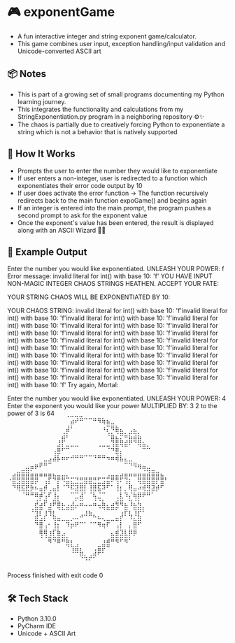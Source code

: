 # 🎮 exponentGame
- A fun interactive integer and string exponent game/calculator.
- This game combines user input, exception handling/input validation and Unicode-converted ASCII art

## 📦 Notes
- This is part of a growing set of small programs documenting my Python learning journey.
- This integrates the functionality and calculations from my StringExponentiation.py program in a neighboring repository ⚙️✨
- The chaos is partially due to creatively forcing Python to exponentiate a string which is not a behavior that is natively supported

## 🧠 How It Works
- Prompts the user to enter the number they would like to exponentiate
- If user enters a non-integer, user is redirected to a function which exponentiates their error code output by 10
- If user does activate the error function -> The function recursively redirects back to the main function expoGame() and begins again
- If an integer is entered into the main prompt, the program pushes a second prompt to ask for the exponent value
- Once the exponent's value has been entered, the result is displayed along with an ASCII Wizard 🧙✨


## 🧪 Example Output

Enter the number you would like exponentiated. UNLEASH YOUR POWER: 
f
Error message: invalid literal for int() with base 10: 'f'
YOU HAVE INPUT NON-MAGIC INTEGER CHAOS STRINGS HEATHEN. ACCEPT YOUR FATE: 

YOUR STRING CHAOS WILL BE EXPONENTIATED BY 10: 

YOUR CHAOS STRING: 
 invalid literal for int() with base 10: 'f'invalid literal for int() with base 10: 'f'invalid literal for int() with base 10: 'f'invalid literal for int() with base 10: 'f'invalid literal for int() with base 10: 'f'invalid literal for int() with base 10: 'f'invalid literal for int() with base 10: 'f'invalid literal for int() with base 10: 'f'invalid literal for int() with base 10: 'f'invalid literal for int() with base 10: 'f'invalid literal for int() with base 10: 'f'invalid literal for int() with base 10: 'f'invalid literal for int() with base 10: 'f'invalid literal for int() with base 10: 'f'invalid literal for int() with base 10: 'f'invalid literal for int() with base 10: 'f'invalid literal for int() with base 10: 'f'invalid literal for int() with base 10: 'f'invalid literal for int() with base 10: 'f'invalid literal for int() with base 10: 'f'
Try again, Mortal: 

Enter the number you would like exponentiated. UNLEASH YOUR POWER: 
4
Enter the exponent you would like your power MULTIPLIED BY: 
3
2 to the power of 3 is 64
     ⠀⠀⢀⣀⣀⣀⠀⠀⠀⠀⠀⠀⠀⠀⠀⠀⠀⠀⠀⠀⠀⠀
        ⠀⠀⠀⠀⠀⠀⠀⠀⠀⠀⠀⠀⠀⠀⣴⠞⠛⠉⠉⠛⠻⢷⣦⣀⠀⠀⠀⠀⠀⠀⠀⠀⠀⠀⠀⠀
        ⠀⠀⠀⠀⠀⠀⠀⠀⠀⠀⠀⠀⠀⣼⠃⠀⠀⠀⠀⠀⠀⠰⡍⠻⣷⣄⠀⢀⣄⠀⠀⠀⠀⠀⠀⠀
        ⠀⠀⠀⠀⠀⠀⠀⠀⠀⠀⠀⠀⣼⠇⠀⠀⠀⠀⠀⠀⠀⠀⠘⣷⣌⡛⠷⣯⣽⣧⠀⠀⠀⠀⠀⠀
        ⠀⠀⠀⠀⠀⠀⠀⠀⠀⠀⠀⣸⡏⣀⣀⣀⠀⠀⠀⠀⢀⣀⣀⢹⣿⢿⣾⠟⠙⢿⣦⡀⠀⠀⠀⠀
        ⠀⠀⠀⠀⠀⠀⠀⠀⠀⠀⢠⣿⠋⠉⠀⠀⠀⠀⠀⠀⠀⠀⠈⠙⣿⡄⠀⠀⠀⠀⠉⠉⠀⠀⠀⠀
        ⠀⠀⠀⠀⠀⠀⠀⠀⣀⣠⣼⡧⠶⠖⠚⠛⠛⠉⠉⠙⠛⠛⠲⠶⢾⣧⣄⣀⠀⠀⠀⠀⠀⠀⠀⠀
        ⠀⠀⠀⠀⣀⣤⡶⠟⠛⠉⠀⠀⠀⠀⠀⠀⠀⠀⠀⠀⠀⠀⠀⠀⠀⠀⠉⠙⠻⢶⣤⣀⠀⠀⠀⠀
        ⠀⣠⣶⣿⣿⣥⣤⣤⣤⣤⣄⣀⣀⡀⠀⠀⠀⠀⠀⠀⠀⠀⢀⣀⣀⣠⣤⣤⣤⣤⣬⣽⣿⣶⣄⠀
        ⠐⣿⣻⣿⣿⣿⡿⠀⢠⡏⠙⡟⠻⣭⣍⣙⣛⣿⣿⣛⣋⣩⣭⠟⢻⠏⢹⡆⠀⢿⣿⣿⣿⡟⣿⠃
        ⠀⠙⢿⣯⣟⡷⠦⣤⡾⢀⣤⡇⠈⠙⠯⣽⣿⡇⢸⣿⣯⠽⠋⠁⢸⡆⡀⢿⣤⠴⢾⣻⣽⡾⠋⠀
        ⠀⠀⠀⠈⠛⠛⠿⡾⢡⠏⢸⡄⠀⠀⠉⣉⣼⠁⠈⢧⣈⠉⠀⠀⢀⣇⠹⡌⢷⡿⠟⠛⠁⠀⠀⠀
        ⠀⠀⠀⠀⠀⠀⡼⣡⡟⢠⡿⣷⣄⢀⣰⣁⣭⣀⣀⣬⣈⣧⡀⣠⢾⢿⣄⢹⣌⢧⠀⠀⠀⠀⠀⠀
        ⠀⠀⠀⠀⠀⠰⢿⡟⢠⢿⡄⠙⠓⠛⠛⠁⠀⢠⣄⠀⠈⠙⠛⠛⠋⢀⡿⡄⢻⡿⠇⠀⠀⠀⠀⠀
        ⠀⠀⠀⠀⠀⠀⣾⣡⡎⠈⢷⣤⣀⣀⡠⠤⠚⠉⠉⠓⠦⢄⣀⣀⣤⡞⠁⠹⣌⣷⠀⠀⠀⠀⠀⠀
        ⠀⠀⠀⠀⠀⠀⠙⣿⢠⠂⢸⡆⠀⠹⡶⠟⠉⠁⠈⠉⠻⢶⠏⠀⢠⡇⠀⡄⣿⠋⠀⠀⠀⠀⠀⠀
        ⠀⠀⠀⠀⠀⠀⠀⢿⢿⢰⡏⣷⣠⠀⠀⠀⠀⠀⠀⠀⠀⠀⠀⣄⣾⣹⣇⡿⡿⠀⠀⠀⠀⠀⠀⠀
        ⠀⠀⠀⠀⠀⠀⠀⠈⠈⢿⠻⣿⠿⣧⡄⠀⠀⠀⠀⠀⠀⢠⣴⠿⢿⠟⢿⠃⠀⠀⠀⠀⠀⠀⠀⠀
        ⠀⠀⠀⠀⠀⠀⠀⠀⠀⠀⠀⠀⠀⠙⢳⣾⡄⠀⠀⢀⣶⡿⠛⠀⠀⠀⠀⠀⠀⠀⠀⠀⠀⠀⠀⠀
        ⠀⠀⠀⠀⠀⠀⠀⠀⠀⠀⠀⠀⠀⠀⠈⠉⢿⣄⣠⡾⠋⠁⠀⠀⠀⠀⠀⠀⠀⠀⠀⠀⠀⠀⠀⠀
        ⠀⠀⠀⠀⠀⠀⠀⠀⠀⠀⠀⠀⠀⠀⠀⠀⠀⠈⠁⠀⠀⠀⠀⠀⠀⠀⠀⠀⠀⠀⠀⠀⠀⠀⠀⠀

Process finished with exit code 0

## 🛠️ Tech Stack
- Python 3.10.0
- PyCharm IDE
- Unicode + ASCII Art












